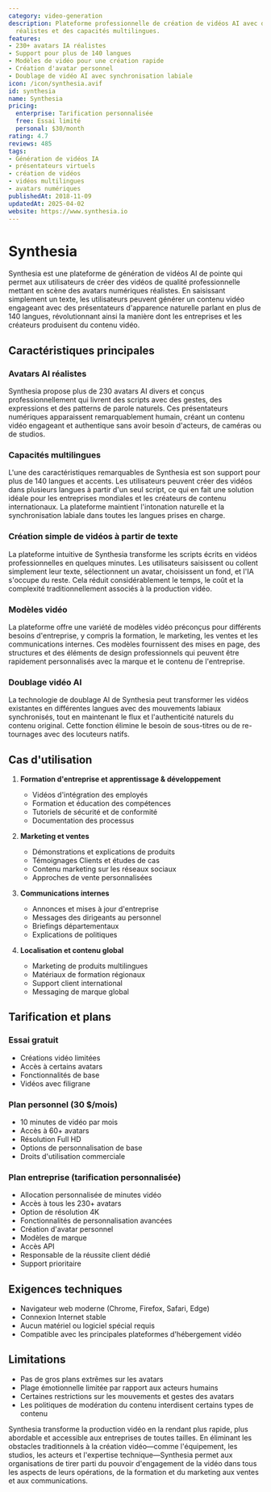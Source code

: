 ```yaml
---
category: video-generation
description: Plateforme professionnelle de création de vidéos AI avec des avatars
  réalistes et des capacités multilingues.
features:
- 230+ avatars IA réalistes
- Support pour plus de 140 langues
- Modèles de vidéo pour une création rapide
- Création d'avatar personnel
- Doublage de vidéo AI avec synchronisation labiale
icon: /icon/synthesia.avif
id: synthesia
name: Synthesia
pricing:
  enterprise: Tarification personnalisée
  free: Essai limité
  personal: $30/month
rating: 4.7
reviews: 485
tags:
- Génération de vidéos IA
- présentateurs virtuels
- création de vidéos
- vidéos multilingues
- avatars numériques
publishedAt: 2018-11-09
updatedAt: 2025-04-02
website: https://www.synthesia.io
---
```

# Synthesia

Synthesia est une plateforme de génération de vidéos AI de pointe qui permet aux utilisateurs de créer des vidéos de qualité professionnelle mettant en scène des avatars numériques réalistes. En saisissant simplement un texte, les utilisateurs peuvent générer un contenu vidéo engageant avec des présentateurs d'apparence naturelle parlant en plus de 140 langues, révolutionnant ainsi la manière dont les entreprises et les créateurs produisent du contenu vidéo.

## Caractéristiques principales

### Avatars AI réalistes
Synthesia propose plus de 230 avatars AI divers et conçus professionnellement qui livrent des scripts avec des gestes, des expressions et des patterns de parole naturels. Ces présentateurs numériques apparaissent remarquablement humain, créant un contenu vidéo engageant et authentique sans avoir besoin d'acteurs, de caméras ou de studios.

### Capacités multilingues
L'une des caractéristiques remarquables de Synthesia est son support pour plus de 140 langues et accents. Les utilisateurs peuvent créer des vidéos dans plusieurs langues à partir d'un seul script, ce qui en fait une solution idéale pour les entreprises mondiales et les créateurs de contenu internationaux. La plateforme maintient l'intonation naturelle et la synchronisation labiale dans toutes les langues prises en charge.

### Création simple de vidéos à partir de texte
La plateforme intuitive de Synthesia transforme les scripts écrits en vidéos professionnelles en quelques minutes. Les utilisateurs saisissent ou collent simplement leur texte, sélectionnent un avatar, choisissent un fond, et l'IA s'occupe du reste. Cela réduit considérablement le temps, le coût et la complexité traditionnellement associés à la production vidéo.

### Modèles vidéo
La plateforme offre une variété de modèles vidéo préconçus pour différents besoins d'entreprise, y compris la formation, le marketing, les ventes et les communications internes. Ces modèles fournissent des mises en page, des structures et des éléments de design professionnels qui peuvent être rapidement personnalisés avec la marque et le contenu de l'entreprise.

### Doublage vidéo AI
La technologie de doublage AI de Synthesia peut transformer les vidéos existantes en différentes langues avec des mouvements labiaux synchronisés, tout en maintenant le flux et l'authenticité naturels du contenu original. Cette fonction élimine le besoin de sous-titres ou de re-tournages avec des locuteurs natifs.

## Cas d'utilisation

1. **Formation d'entreprise et apprentissage & développement**
   - Vidéos d'intégration des employés
   - Formation et éducation des compétences
   - Tutoriels de sécurité et de conformité
   - Documentation des processus

2. **Marketing et ventes**
   - Démonstrations et explications de produits
   - Témoignages Clients et études de cas
   - Contenu marketing sur les réseaux sociaux
   - Approches de vente personnalisées

3. **Communications internes**
   - Annonces et mises à jour d'entreprise
   - Messages des dirigeants au personnel
   - Briefings départementaux
   - Explications de politiques

4. **Localisation et contenu global**
   - Marketing de produits multilingues
   - Matériaux de formation régionaux
   - Support client international
   - Messaging de marque global

## Tarification et plans

### Essai gratuit
- Créations vidéo limitées
- Accès à certains avatars
- Fonctionnalités de base
- Vidéos avec filigrane

### Plan personnel (30 $/mois)
- 10 minutes de vidéo par mois
- Accès à 60+ avatars
- Résolution Full HD
- Options de personnalisation de base
- Droits d'utilisation commerciale

### Plan entreprise (tarification personnalisée)
- Allocation personnalisée de minutes vidéo
- Accès à tous les 230+ avatars
- Option de résolution 4K
- Fonctionnalités de personnalisation avancées
- Création d'avatar personnel
- Modèles de marque
- Accès API
- Responsable de la réussite client dédié
- Support prioritaire

## Exigences techniques

- Navigateur web moderne (Chrome, Firefox, Safari, Edge)
- Connexion Internet stable
- Aucun matériel ou logiciel spécial requis
- Compatible avec les principales plateformes d'hébergement vidéo

## Limitations

- Pas de gros plans extrêmes sur les avatars
- Plage émotionnelle limitée par rapport aux acteurs humains
- Certaines restrictions sur les mouvements et gestes des avatars
- Les politiques de modération du contenu interdisent certains types de contenu

Synthesia transforme la production vidéo en la rendant plus rapide, plus abordable et accessible aux entreprises de toutes tailles. En éliminant les obstacles traditionnels à la création vidéo—comme l'équipement, les studios, les acteurs et l'expertise technique—Synthesia permet aux organisations de tirer parti du pouvoir d'engagement de la vidéo dans tous les aspects de leurs opérations, de la formation et du marketing aux ventes et aux communications.